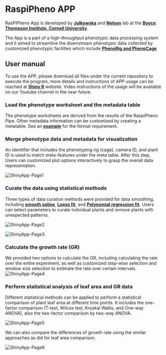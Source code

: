 # **RaspiPheno APP**

RasPiPheno App is developed by [**Julkowska**](https://btiscience.org/magda-julkowska/) and [**Nelson**](https://btiscience.org/andrew-nelson/) lab at the [**Boyce Thompson Institute, Cornell University**](https://btiscience.org/).

The App is a part of a high-throughput phenotypic data processing system and it aimed to streamline the downstream phenotypic data collected by customized phenotypic facilities which include [**PhenoRig and PhenoCage**](https://www.protocols.io/edit/bti-mobile-plant-phenotyping-system-phenotyping-fa-cavmse46)


## User manual
To use the APP, please download all files under the current repository to execute the program, more details and instructions of APP usage can be reached at [**Shiny R**](https://shiny.rstudio.com/articles/running.html) website. Video instructions of the usage will be available on our Youtube channel in the near future. 

### Load the phenotype worksheet and the metadata table
The phenotype worksheets are derived from the results of the RaspiPheno Pipe. Other metadata information can be customized by creating a metatable. See an [**example**](https://github.com/Leon-Yu0320/BTI-Plant-phenotyping/tree/main/Results_example) for the format requirement.

### Merge phenotype data and metadata for visualization
An identifier that includes the phenotyping rig (cage), camera ID, and plant ID is used to match meta-features under the meta table. After this step, Users can customized plot options interactively to grasp the overall data representation. 

![ShinyApp-Page1](https://github.com/Leon-Yu0320/BTI-Plant-phenotyping/assets/69836931/a066484e-a279-4fd5-93b4-a97b154654f9)

### Curate the data using statistical methods
Three types of data curation methods were provided for data smoothing, including [**smooth spline**](https://www.rdocumentation.org/packages/stats/versions/3.6.2/topics/smooth.spline), [**Loess fit**](https://stat.ethz.ch/R-manual/R-devel/library/stats/html/loess.html), and [**Polynomial regression fit**](https://search.r-project.org/CRAN/refmans/polyreg/html/polyFit.html). Users can select parameters to curate individual plants and remove plants with unexpected patterns. 

![ShinyApp-Page2](https://github.com/Leon-Yu0320/BTI-Plant-phenotyping/assets/69836931/3708e7a3-85d6-4f3e-a7a5-20e8740ef937)

![ShinyApp-Page3](https://github.com/Leon-Yu0320/BTI-Plant-phenotyping/assets/69836931/3b1be0fb-c428-49a6-9f96-f61ab4498a98)


### Calculate the growth rate (GR)
We provided two options to calculate the GR, including calculating the rate over the entire experiment, as well as customized step-wise selection and window size selection to estimate the rate over certain intervals. 
![ShinyApp-Page4](https://github.com/Leon-Yu0320/BTI-Plant-phenotyping/assets/69836931/7aac7162-1c24-4572-92d6-ff3e72006145)


### Perform statistical analysis of leaf area and GR data
Different statistical methods can be applied to perform a statistical comparison of plant leaf area at different time points. It includes the one-factor comparison (T-test, Wilcox test, Kruskal Wallis, and One-way ANOVA), also the two-factor comparison by two-way ANOVA. 

![ShinyApp-Page5](https://github.com/Leon-Yu0320/BTI-Plant-phenotyping/assets/69836931/444c11ef-16bd-4c71-880c-95839d63f23b)

We can also compare the differences of growth rate using the similar approaches as did for leaf area comparison. 

![ShinyApp-Page6](https://github.com/Leon-Yu0320/BTI-Plant-phenotyping/assets/69836931/295562e0-8181-461f-b5df-ff2bf989e68d)

